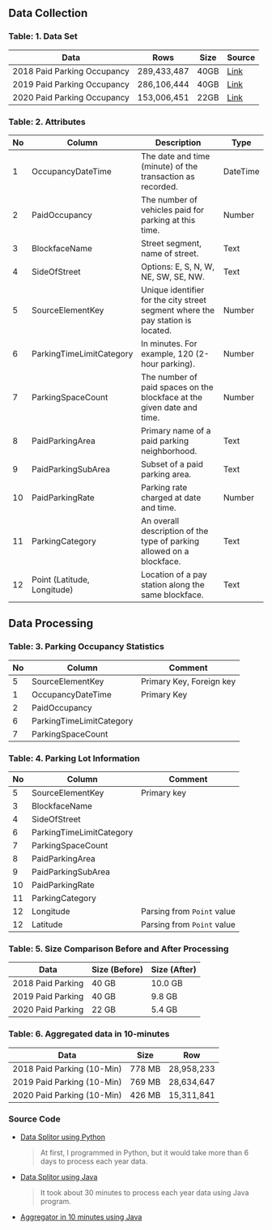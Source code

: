 ## Data Collection

### Table: 1. Data Set

| Data                        | Rows        | Size | Source       |
|-----------------------------|-------------|------|--------------|
| 2018 Paid Parking Occupancy | 289,433,487 | 40GB | [Link][2018] |
| 2019 Paid Parking Occupancy | 286,106,444 | 40GB | [Link][2019] |
| 2020 Paid Parking Occupancy | 153,006,451 | 22GB | [Link][2020] |


[2018]: https://data.seattle.gov/Transportation/2018-Paid-Parking-Occupancy-Year-to-date-/6yaw-2m8q
[2019]: https://data.seattle.gov/Transportation/2019-Paid-Parking-Occupancy-Year-to-date-/qktt-2bsy
[2020]: https://data.seattle.gov/Transportation/2020-Paid-Parking-Occupancy-Year-to-date-/wtpb-jp8d


### Table: 2. Attributes

| No  | Column                       | Description                                                                     | Type     |
|-----|------------------------------|---------------------------------------------------------------------------------|----------|
| 1   | OccupancyDateTime            | The date and time (minute) of the transaction as recorded.                      | DateTime |
| 2   | PaidOccupancy                | The number of vehicles paid for parking at this time.                           | Number   |
| 3   | BlockfaceName                | Street segment, name of street.                                                 | Text     |
| 4   | SideOfStreet                 | Options: E, S, N, W, NE, SW, SE, NW.                                            | Text     |
| 5   | SourceElementKey             | Unique identifier for the city street segment where the pay station is located. | Number   |
| 6   | ParkingTimeLimitCategory     | In minutes. For example, 120 (2-hour parking).                                  | Number   |
| 7   | ParkingSpaceCount            | The number of paid spaces on the blockface at the given date and time.          | Number   |
| 8   | PaidParkingArea              | Primary name of a paid parking neighborhood.                                    | Text     |
| 9   | PaidParkingSubArea           | Subset of a paid parking area.                                                  | Text     |
| 10  | PaidParkingRate              | Parking rate charged at date and time.                                          | Number   |
| 11  | ParkingCategory              | An overall description of the type of parking allowed on a blockface.           | Text     |
| 12  | Point (Latitude, Longitude)  | Location of a pay station along the same blockface.                             | Text     |


## Data Processing


### Table: 3. Parking Occupancy Statistics

| No  | Column                       | Comment                  |
|-----|------------------------------|--------------------------|
| 5   | SourceElementKey             | Primary Key, Foreign key |
| 1   | OccupancyDateTime            | Primary Key              |
| 2   | PaidOccupancy                |                          |
| 6   | ParkingTimeLimitCategory     |                          |
| 7   | ParkingSpaceCount            |                          |


### Table: 4. Parking Lot Information

| No  | Column                   | Comment                    |
|-----|--------------------------|----------------------------|
| 5   | SourceElementKey         | Primary key                |
| 3   | BlockfaceName            |                            |
| 4   | SideOfStreet             |                            |
| 6   | ParkingTimeLimitCategory |                            |
| 7   | ParkingSpaceCount        |                            |
| 8   | PaidParkingArea          |                            |
| 9   | PaidParkingSubArea       |                            |
| 10  | PaidParkingRate          |                            |
| 11  | ParkingCategory          |                            |
| 12  | Longitude                | Parsing from `Point` value |
| 12  | Latitude                 | Parsing from `Point` value |


### Table: 5. Size Comparison Before and After Processing

| Data              | Size (Before) | Size (After) |
|-------------------|---------------|--------------|
| 2018 Paid Parking | 40 GB         | 10.0 GB      |
| 2019 Paid Parking | 40 GB         |  9.8 GB      |
| 2020 Paid Parking | 22 GB         |  5.4 GB      |


### Table: 6. Aggregated data in 10-minutes 

| Data                       | Size   | Row        |
|----------------------------|--------|------------|
| 2018 Paid Parking (10-Min) | 778 MB | 28,958,233 |
| 2019 Paid Parking (10-Min) | 769 MB | 28,634,647 |
| 2020 Paid Parking (10-Min) | 426 MB | 15,311,841 |




### Source Code

 - [Data Splitor using Python](parking_data_split.py)
   > At first, I programmed in Python, but it would take more than 6 days to process each year data.
 
 - [Data Splitor using Java](ParkingDataSplit.java)
   > It took about 30 minutes to process each year data using Java program.

 - [Aggregator in 10 minutes using Java](ParkingDataAggregate.java)
 
